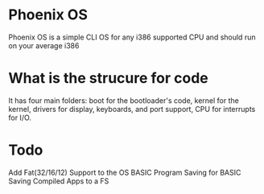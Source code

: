 # Phoenix OS
Phoenix OS is a simple CLI OS for any i386 supported CPU and should run on your average i386
# What is the strucure for code
It has four main folders: boot for the bootloader's code, kernel for the kernel, drivers for display, keyboards, and port support, CPU for interrupts for I/O.
# Todo
Add Fat(32/16/12) Support to the OS
BASIC
Program Saving for BASIC
Saving Compiled Apps to a FS
